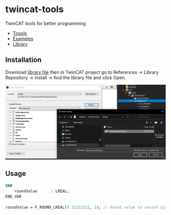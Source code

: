 # twincat-tools
TwinCAT tools for better programming 

- [Toools](https://github.com/hganchev/twincat-tools/tree/main/TwinCAT%20Tools/twincat-tools/POUs)
- [Examples](https://github.com/hganchev/twincat-tools/tree/main/TwinCAT%20Tools/twincat-tools/Examples)
- [Library](https://github.com/hganchev/twincat-tools/tree/main/library)

## Installation
Download [library file](https://github.com/hganchev/twincat-tools/tree/main/library) then in TwinCAT project go to References -> Library Repository -> Install -> find the library file and click Open.

![](https://github.com/hganchev/twincat-tools/blob/main/library/Install_Library.PNG)

## Usage
```pascal
VAR
	roundValue 		: LREAL;
END_VAR

roundValue = F_ROUND_LREAL(5.22222222, 2); // Round value to second sign
```
